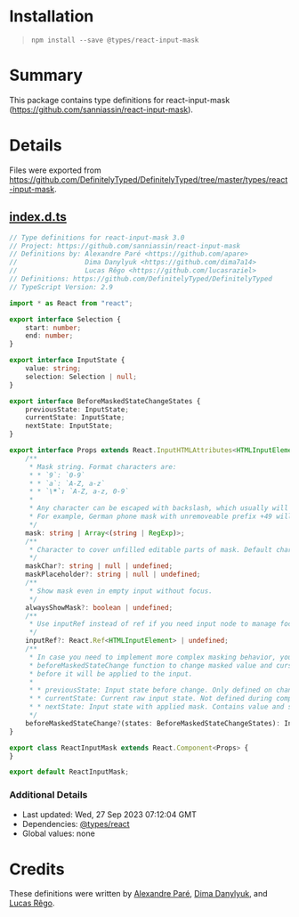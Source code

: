 # Installation
> `npm install --save @types/react-input-mask`

# Summary
This package contains type definitions for react-input-mask (https://github.com/sanniassin/react-input-mask).

# Details
Files were exported from https://github.com/DefinitelyTyped/DefinitelyTyped/tree/master/types/react-input-mask.
## [index.d.ts](https://github.com/DefinitelyTyped/DefinitelyTyped/tree/master/types/react-input-mask/index.d.ts)
````ts
// Type definitions for react-input-mask 3.0
// Project: https://github.com/sanniassin/react-input-mask
// Definitions by: Alexandre Paré <https://github.com/apare>
//                 Dima Danylyuk <https://github.com/dima7a14>
//                 Lucas Rêgo <https://github.com/lucasraziel>
// Definitions: https://github.com/DefinitelyTyped/DefinitelyTyped
// TypeScript Version: 2.9

import * as React from "react";

export interface Selection {
    start: number;
    end: number;
}

export interface InputState {
    value: string;
    selection: Selection | null;
}

export interface BeforeMaskedStateChangeStates {
    previousState: InputState;
    currentState: InputState;
    nextState: InputState;
}

export interface Props extends React.InputHTMLAttributes<HTMLInputElement> {
    /**
     * Mask string. Format characters are:
     * * `9`: `0-9`
     * * `a`: `A-Z, a-z`
     * * `\*`: `A-Z, a-z, 0-9`
     *
     * Any character can be escaped with backslash, which usually will appear as double backslash in JS strings.
     * For example, German phone mask with unremoveable prefix +49 will look like `mask="+4\\9 99 999 99"` or `mask={"+4\\\\9 99 999 99"}`
     */
    mask: string | Array<(string | RegExp)>;
    /**
     * Character to cover unfilled editable parts of mask. Default character is "_". If set to null, unfilled parts will be empty, like in ordinary input.
     */
    maskChar?: string | null | undefined;
    maskPlaceholder?: string | null | undefined;
    /**
     * Show mask even in empty input without focus.
     */
    alwaysShowMask?: boolean | undefined;
    /**
     * Use inputRef instead of ref if you need input node to manage focus, selection, etc.
     */
    inputRef?: React.Ref<HTMLInputElement> | undefined;
    /**
     * In case you need to implement more complex masking behavior, you can provide
     * beforeMaskedStateChange function to change masked value and cursor position
     * before it will be applied to the input.
     *
     * * previousState: Input state before change. Only defined on change event.
     * * currentState: Current raw input state. Not defined during component render.
     * * nextState: Input state with applied mask. Contains value and selection fields.
     */
    beforeMaskedStateChange?(states: BeforeMaskedStateChangeStates): InputState;
}

export class ReactInputMask extends React.Component<Props> {
}

export default ReactInputMask;

````

### Additional Details
 * Last updated: Wed, 27 Sep 2023 07:12:04 GMT
 * Dependencies: [@types/react](https://npmjs.com/package/@types/react)
 * Global values: none

# Credits
These definitions were written by [Alexandre Paré](https://github.com/apare), [Dima Danylyuk](https://github.com/dima7a14), and [Lucas Rêgo](https://github.com/lucasraziel).
